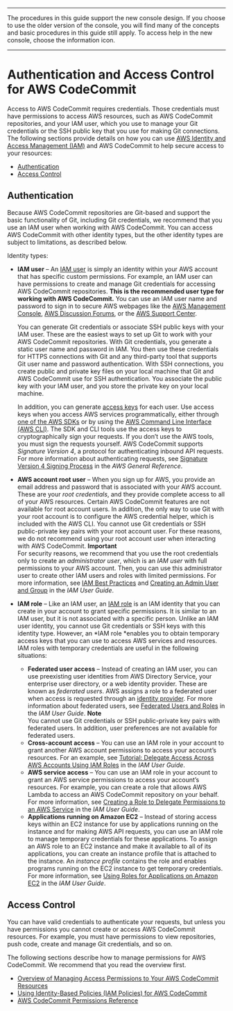 --------

 The procedures in this guide support the new console design\. If you choose to use the older version of the console, you will find many of the concepts and basic procedures in this guide still apply\. To access help in the new console, choose the information icon\.

--------

# Authentication and Access Control for AWS CodeCommit<a name="auth-and-access-control"></a>

Access to AWS CodeCommit requires credentials\. Those credentials must have permissions to access AWS resources, such as AWS CodeCommit repositories, and your IAM user, which you use to manage your Git credentials or the SSH public key that you use for making Git connections\. The following sections provide details on how you can use [AWS Identity and Access Management \(IAM\)](https://docs.aws.amazon.com/IAM/latest/UserGuide/introduction.html) and AWS CodeCommit to help secure access to your resources:
+ [Authentication](#authentication)
+ [Access Control](#access-control)

## Authentication<a name="authentication"></a>

Because AWS CodeCommit repositories are Git\-based and support the basic functionality of Git, including Git credentials, we recommend that you use an IAM user when working with AWS CodeCommit\. You can access AWS CodeCommit with other identity types, but the other identity types are subject to limitations, as described below\.

Identity types:
+ **IAM user** – An [IAM user](https://docs.aws.amazon.com/IAM/latest/UserGuide/id_users.html) is simply an identity within your AWS account that has specific custom permissions\. For example, an IAM user can have permissions to create and manage Git credentials for accessing AWS CodeCommit repositories\. **This is the recommended user type for working with AWS CodeCommit\.** You can use an IAM user name and password to sign in to secure AWS webpages like the [AWS Management Console](https://console.aws.amazon.com/), [AWS Discussion Forums](https://forums.aws.amazon.com/), or the [AWS Support Center](https://console.aws.amazon.com/support/home#/)\. 

  You can generate Git credentials or associate SSH public keys with your IAM user\. These are the easiest ways to set up Git to work with your AWS CodeCommit repositories\. With Git credentials, you generate a static user name and password in IAM\. You then use these credentials for HTTPS connections with Git and any third\-party tool that supports Git user name and password authentication\. With SSH connections, you create public and private key files on your local machine that Git and AWS CodeCommit use for SSH authentication\. You associate the public key with your IAM user, and you store the private key on your local machine\.

  In addition, you can generate [access keys](https://docs.aws.amazon.com/IAM/latest/UserGuide/id_credentials_access-keys.html) for each user\. Use access keys when you access AWS services programmatically, either through [one of the AWS SDKs](https://aws.amazon.com/tools/) or by using the [AWS Command Line Interface \(AWS CLI\)](https://aws.amazon.com/cli/)\. The SDK and CLI tools use the access keys to cryptographically sign your requests\. If you don’t use the AWS tools, you must sign the requests yourself\. AWS CodeCommit supports *Signature Version 4*, a protocol for authenticating inbound API requests\. For more information about authenticating requests, see [Signature Version 4 Signing Process](https://docs.aws.amazon.com/general/latest/gr/signature-version-4.html) in the *AWS General Reference*\.
+ **AWS account root user** – When you sign up for AWS, you provide an email address and password that is associated with your AWS account\. These are your *root credentials*, and they provide complete access to all of your AWS resources\. Certain AWS CodeCommit features are not available for root account users\. In addition, the only way to use Git with your root account is to configure the AWS credential helper, which is included with the AWS CLI\. You cannot use Git credentials or SSH public\-private key pairs with your root account user\. For these reasons, we do not recommend using your root account user when interacting with AWS CodeCommit\.
**Important**  
For security reasons, we recommend that you use the root credentials only to create an *administrator user*, which is an *IAM user* with full permissions to your AWS account\. Then, you can use this administrator user to create other IAM users and roles with limited permissions\. For more information, see [IAM Best Practices](https://docs.aws.amazon.com/IAM/latest/UserGuide/best-practices.html#create-iam-users) and [Creating an Admin User and Group](https://docs.aws.amazon.com/IAM/latest/UserGuide/getting-started_create-admin-group.html) in the *IAM User Guide*\.
+ **IAM role** – Like an IAM user, an [IAM role](https://docs.aws.amazon.com/IAM/latest/UserGuide/id_roles.html) is an IAM identity that you can create in your account to grant specific permissions\. It is similar to an IAM user, but it is not associated with a specific person\. Unlike an IAM user identity, you cannot use Git credentials or SSH keys with this identity type\. However, an *IAM role *enables you to obtain temporary access keys that you can use to access AWS services and resources\. IAM roles with temporary credentials are useful in the following situations:
  + **Federated user access** – Instead of creating an IAM user, you can use preexisting user identities from AWS Directory Service, your enterprise user directory, or a web identity provider\. These are known as *federated users*\. AWS assigns a role to a federated user when access is requested through an [identity provider](https://docs.aws.amazon.com/IAM/latest/UserGuide/id_roles_providers.html)\. For more information about federated users, see [Federated Users and Roles](https://docs.aws.amazon.com/IAM/latest/UserGuide/introduction_access-management.html#intro-access-roles) in the *IAM User Guide*\.
**Note**  
 You cannot use Git credentials or SSH public\-private key pairs with federated users\. In addition, user preferences are not available for federated users\.
  + **Cross\-account access** – You can use an IAM role in your account to grant another AWS account permissions to access your account’s resources\. For an example, see [Tutorial: Delegate Access Across AWS Accounts Using IAM Roles](https://docs.aws.amazon.com/IAM/latest/UserGuide/tutorial_cross-account-with-roles.html) in the *IAM User Guide*\.
  + **AWS service access** – You can use an IAM role in your account to grant an AWS service permissions to access your account’s resources\. For example, you can create a role that allows AWS Lambda to access an AWS CodeCommit repository on your behalf\. For more information, see [Creating a Role to Delegate Permissions to an AWS Service](https://docs.aws.amazon.com/IAM/latest/UserGuide/id_roles_create_for-service.html) in the *IAM User Guide*\.
  + **Applications running on Amazon EC2** – Instead of storing access keys within an EC2 instance for use by applications running on the instance and for making AWS API requests, you can use an IAM role to manage temporary credentials for these applications\. To assign an AWS role to an EC2 instance and make it available to all of its applications, you can create an instance profile that is attached to the instance\. An *instance profile* contains the role and enables programs running on the EC2 instance to get temporary credentials\. For more information, see [Using Roles for Applications on Amazon EC2](https://docs.aws.amazon.com/IAM/latest/UserGuide/id_roles_use_switch-role-ec2.html) in the *IAM User Guide*\.

## Access Control<a name="access-control"></a>

You can have valid credentials to authenticate your requests, but unless you have permissions you cannot create or access AWS CodeCommit resources\. For example, you must have permissions to view repositories, push code, create and manage Git credentials, and so on\.

The following sections describe how to manage permissions for AWS CodeCommit\. We recommend that you read the overview first\.
+ [Overview of Managing Access Permissions to Your AWS CodeCommit Resources](auth-and-access-control-iam-access-control-identity-based.md)
+ [Using Identity\-Based Policies \(IAM Policies\) for AWS CodeCommit](auth-and-access-control-iam-identity-based-access-control.md)
+ [AWS CodeCommit Permissions Reference](auth-and-access-control-permissions-reference.md)